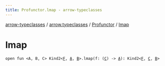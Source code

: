```yaml
---
title: Profunctor.lmap - arrow-typeclasses
---
```


[arrow-typeclasses](../../index.html) / [arrow.typeclasses](../index.html) / [Profunctor](index.html) / [lmap](./lmap.html)

# lmap

`open fun <A, B, C> Kind2<`[`F`](index.html#F)`, `[`A`](lmap.html#A)`, `[`B`](lmap.html#B)`>.lmap(f: (`[`C`](lmap.html#C)`) -> `[`A`](lmap.html#A)`): Kind2<`[`F`](index.html#F)`, `[`C`](lmap.html#C)`, `[`B`](lmap.html#B)`>`